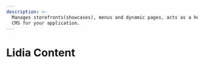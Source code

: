 ```yaml
---
description: >-
  Manages storefronts(showcases), menus and dynamic pages, acts as a headless
  CMS for your application.
---
```


# Lidia Content


